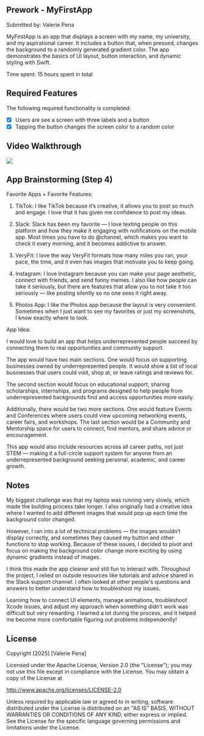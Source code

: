 ## Prework - MyFirstApp 

Submitted by: Valerie Pena

MyFirstApp is an app that displays a screen with my name, my university, and my aspirational career. It includes a button that, when pressed, changes the background to a randomly generated gradient color. The app demonstrates the basics of UI layout, button interaction, and dynamic styling with Swift.

Time spent: 15 hours spent in total

## Required Features
The following required functionality is completed:
- [x] Users are see a screen with three labels and a button
- [x] Tapping the button changes the screen color to a random color

## Video Walkthrough

![](https://i.imgur.com/WU2CL4L.gif)

## App Brainstorming (Step 4)
Favorite Apps + Favorite Features:

1. TikTok: I like TikTok because it’s creative, it allows you to post so much and engage. I love that it has given me confidence to post my ideas.

2. Slack: Slack has been my favorite — I love texting people on this platform and how they make it engaging with notifications on the mobile app. Most times you have to do @channel, which makes you want to check it every morning, and it becomes addictive to answer.

3. VeryFit: I love the way VeryFit formats how many miles you ran, your pace, the time, and it even has images that motivate you to keep going.

4. Instagram: I love Instagram because you can make your page aesthetic, connect with friends, and send funny memes. I also like how people can take it seriously, but there are features that allow you to not take it too seriously — like posting silently so no one sees it right away.

5. Photos App: I like the Photos app because the layout is very convenient. Sometimes when I just want to see my favorites or just my screenshots, I know exactly where to look.

App Idea:

I would love to build an app that helps underrepresented people succeed by connecting them to real opportunities and community support.

The app would have two main sections. One would focus on supporting businesses owned by underrepresented people. It would show a list of local businesses that users could visit, shop at, or leave ratings and reviews for.

The second section would focus on educational support, sharing scholarships, internships, and programs designed to help people from underrepresented backgrounds find and access opportunities more easily.

Additionally, there would be two more sections. One would feature Events and Conferences where users could view upcoming networking events, career fairs, and workshops. The last section would be a Community and Mentorship space for users to connect, find mentors, and share advice or encouragement.

This app would also include resources across all career paths, not just STEM — making it a full-circle support system for anyone from an underrepresented background seeking personal, academic, and career growth.

## Notes
My biggest challenge was that my laptop was running very slowly, which made the building process take longer. I also originally had a creative idea where I wanted to add different images that would pop up each time the background color changed.

However, I ran into a lot of technical problems — the images wouldn’t display correctly, and sometimes they caused my button and other functions to stop working. Because of these issues, I decided to pivot and focus on making the background color change more exciting by using dynamic gradients instead of images.

I think this made the app cleaner and still fun to interact with. Throughout the project, I relied on outside resources like tutorials and advice shared in the Slack support channel. I often looked at other people's questions and answers to better understand how to troubleshoot my issues.

Learning how to connect UI elements, manage animations, troubleshoot Xcode issues, and adjust my approach when something didn’t work was difficult but very rewarding. I learned a lot during the process, and it helped me become more comfortable figuring out problems independently!


## License

Copyright [2025] [Valerie Pena]

Licensed under the Apache License, Version 2.0 (the "License");
you may not use this file except in compliance with the License.
You may obtain a copy of the License at

http://www.apache.org/licenses/LICENSE-2.0

Unless required by applicable law or agreed to in writing, software
distributed under the License is distributed on an "AS IS" BASIS,
WITHOUT WARRANTIES OR CONDITIONS OF ANY KIND, either express or implied.
See the License for the specific language governing permissions and
limitations under the License.
